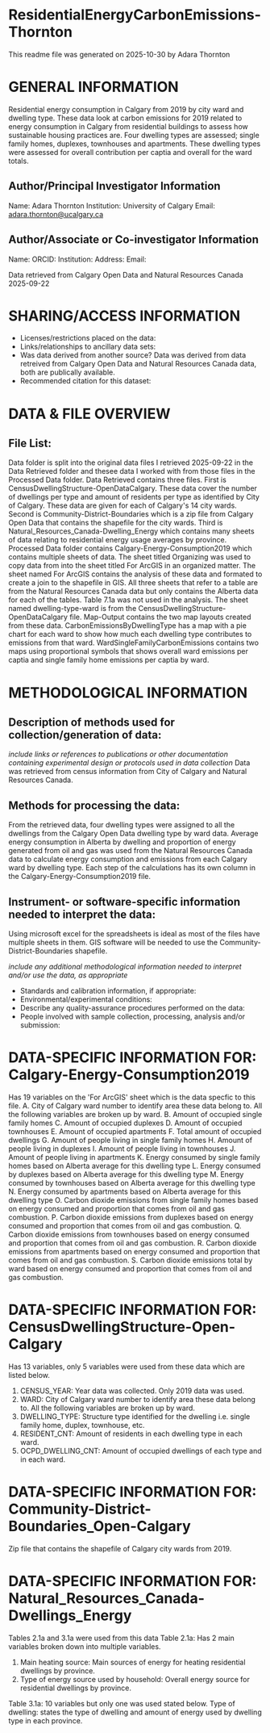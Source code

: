 # ResidentialEnergyCarbonEmissions-Thornton
This readme file was generated on 2025-10-30 by Adara Thornton

# GENERAL INFORMATION

Residential energy consumption in Calgary from 2019 by city ward and dwelling type. These data look at carbon emissions for 2019 related to energy consumption in Calgary from residential buildings to assess how sustainable housing practices are. Four dwelling types are assessed; single family homes, duplexes, townhouses and apartments. These dwelling types were assessed for overall contribution per captia and overall for the ward totals. 

## Author/Principal Investigator Information
Name: Adara Thornton
Institution: University of Calgary
Email: adara.thornton@ucalgary.ca

## Author/Associate or Co-investigator Information
Name: 
ORCID:
Institution: 
Address: 
Email: 

Data retrieved from Calgary Open Data and Natural Resources Canada 2025-09-22


# SHARING/ACCESS INFORMATION

* Licenses/restrictions placed on the data: 
* Links/relationships to ancillary data sets: 
* Was data derived from another source?
Data was derived from data retreived from Calgary Open Data and Natural Resources Canada data, both are publically available.
* Recommended citation for this dataset: 


# DATA & FILE OVERVIEW

## File List: 
Data folder is split into the original data files I retrieved 2025-09-22 in the Data Retrieved folder and thesee data I worked with from those files in the Processed Data folder. 
Data Retrieved contains three files. First is CensusDwellingStructure-OpenDataCalgary. These data cover the number of dwellings per type and amount of residents per type as identified by City of Calgary. These data are given for each of Calgary's 14 city wards. Second is Community-District-Boundaries which is a zip file from Calgary Open Data that contains the shapefile for the city wards. Third is Natural_Resources_Canada-Dwelling_Energy which contains many sheets of data relating to residential energy usage averages by province.
Processed Data folder contains Calgary-Energy-Consumption2019 which contains multiple sheets of data. The sheet titled Organizing was used to copy data from into the sheet titled For ArcGIS in an organized matter. The sheet named For ArcGIS contains the analysis of these data and formated to create a join to the shapefile in GIS. All three sheets that refer to a table are from the Natural Resources Canada data but only contains the Alberta data for each of the tables. Table 7.1a was not used in the analysis. The sheet named dwelling-type-ward is from the CensusDwellingStructure-OpenDataCalgary file. 
Map-Output contains the two map layouts created from these data. CarbonEmissionsByDwellingType has a map with a pie chart for each ward to show how much each dwelling type contributes to emissions from that ward. WardSingleFamilyCarbonEmissions contains two maps using proportional symbols that shows overall ward emissions per captia and single family home emissions per captia by ward. 


# METHODOLOGICAL INFORMATION

## Description of methods used for collection/generation of data: 
*include links or references to publications or other documentation containing experimental design or protocols used in data collection*
Data was retrieved from census information from City of Calgary and Natural Resources Canada.

## Methods for processing the data: 
From the retrieved data, four dwelling types were assigned to all the dwellings from the Calgary Open Data dwelling type by ward data. Average energy consumption in Alberta by dwelling and proportion of energy generated from oil and gas was used from the Natural Resources Canada data to calculate energy consumption and emissions from each Calgary ward by dwelling type. Each step of the calculations has its own column in the Calgary-Energy-Consumption2019 file. 

## Instrument- or software-specific information needed to interpret the data: 
Using microsoft excel for the spreadsheets is ideal as most of the files have multiple sheets in them. GIS software will be needed to use the Community-District-Boundaries shapefile.

*include any additional methodological information needed to interpret and/or use the data, as appropriate*
* Standards and calibration information, if appropriate: 
* Environmental/experimental conditions: 
* Describe any quality-assurance procedures performed on the data: 
* People involved with sample collection, processing, analysis and/or submission: 


# DATA-SPECIFIC INFORMATION FOR: Calgary-Energy-Consumption2019
Has 19 variables on the 'For ArcGIS' sheet which is the data specfic to this file.
A. City of Calgary ward number to identify area these data belong to. All the following variables are broken up by ward. 
B. Amount of occupied single family homes
C. Amount of occupied duplexes
D. Amount of occupied townhouses
E. Amount of occupied apartments
F. Total amount of occupied dwellings
G. Amount of people living in single family homes
H. Amount of people living in duplexes
I. Amount of people living in townhouses
J. Amount of people living in apartments
K. Energy consumed by single family homes based on Alberta average for this dwelling type
L. Energy consumed by duplexes based on Alberta average for this dwelling type
M. Energy consumed by townhouses based on Alberta average for this dwelling type
N. Energy consumed by apartments based on Alberta average for this dwelling type
O. Carbon dioxide emissions from single family homes based on energy consumed and proportion that comes from oil and gas combustion.
P. Carbon dioxide emissions from duplexes based on energy consumed and proportion that comes from oil and gas combustion.
Q. Carbon dioxide emissions from townhouses based on energy consumed and proportion that comes from oil and gas combustion.
R. Carbon dioxide emissions from apartments based on energy consumed and proportion that comes from oil and gas combustion.
S. Carbon dioxide emissions total by ward based on energy consumed and proportion that comes from oil and gas combustion.

# DATA-SPECIFIC INFORMATION FOR: CensusDwellingStructure-Open-Calgary
Has 13 variables, only 5 variables were used from these data which are listed below. 
1. CENSUS_YEAR: Year data was collected. Only 2019 data was used.
2. WARD: City of Calgary ward number to identify area these data belong to. All the following variables are broken up by ward.
3. DWELLING_TYPE: Structure type identified for the dwelling i.e. single family home, duplex, townhouse, etc.
4. RESIDENT_CNT: Amount of residents in each dwelling type in each ward.
5. OCPD_DWELLING_CNT: Amount of occupied dwellings of each type and in each ward.

# DATA-SPECIFIC INFORMATION FOR: Community-District-Boundaries_Open-Calgary
Zip file that contains the shapefile of Calgary city wards from 2019.

# DATA-SPECIFIC INFORMATION FOR: Natural_Resources_Canada-Dwellings_Energy
Tables 2.1a and 3.1a were used from this data
Table 2.1a:
Has 2 main variables broken down into multiple variables.
1. Main heating source: Main sources of energy for heating residential dwellings by province.
2. Type of energy source used by household: Overall energy source for residential dwellings by province.

Table 3.1a:
10 variables but only one was used stated below. 
Type of dwelling: states the type of dwelling and amount of energy used by dwelling type in each province. 
